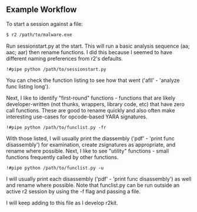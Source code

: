 ## Example Workflow

To start a session against a file:
```sh
$ r2 /path/to/malware.exe
```

Run sessionstart.py at the start. This will run a basic analysis sequence (aa; aac; aar) then rename functions. I did this because I seemed to have different naming preferences from r2's defaults.

```
!#pipe python /path/to/sessionstart.py
```

You can check the function listing to see how that went ('afll' - 'analyze func listing long').

Next, I like to identify "first-round" functions - functions that are likely developer-written (not thunks, wrappers, library code, etc) that have zero call functions. These are good to rename quickly and also often make interesting use-cases for opcode-based YARA signatures.

```
!#pipe python /path/to/funclist.py -fr
```

With those listed, I will usually print the diassembly ('pdf' - 'print func disassembly') for examination, create zsignatures as appropriate, and rename where possible. Next, I like to see "utility" functions - small functions frequently called by other functions.

```
!#pipe python /path/to/funclist.py -u
```

I will usually print each disassembly ('pdf' - 'print func disassembly') as well and rename where possible. Note that funclist.py can be run outside an active r2 session by using the -f flag and passing a file.

I will keep adding to this file as I develop r2kit.